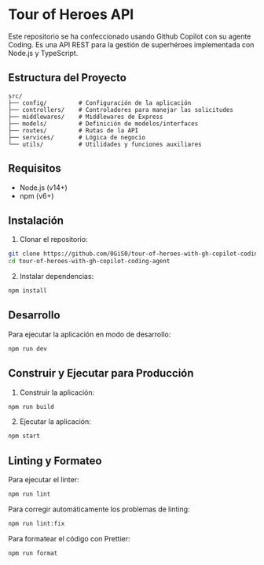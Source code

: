 # Tour of Heroes API

Este repositorio se ha confeccionado usando Github Copilot con su agente Coding. Es una API REST para la gestión de superhéroes implementada con Node.js y TypeScript.

## Estructura del Proyecto

```
src/
├── config/         # Configuración de la aplicación
├── controllers/    # Controladores para manejar las solicitudes
├── middlewares/    # Middlewares de Express
├── models/         # Definición de modelos/interfaces
├── routes/         # Rutas de la API
├── services/       # Lógica de negocio
└── utils/          # Utilidades y funciones auxiliares
```

## Requisitos

- Node.js (v14+)
- npm (v6+)

## Instalación

1. Clonar el repositorio:
```bash
git clone https://github.com/0GiS0/tour-of-heroes-with-gh-copilot-coding-agent.git
cd tour-of-heroes-with-gh-copilot-coding-agent
```

2. Instalar dependencias:
```bash
npm install
```

## Desarrollo

Para ejecutar la aplicación en modo de desarrollo:
```bash
npm run dev
```

## Construir y Ejecutar para Producción

1. Construir la aplicación:
```bash
npm run build
```

2. Ejecutar la aplicación:
```bash
npm start
```

## Linting y Formateo

Para ejecutar el linter:
```bash
npm run lint
```

Para corregir automáticamente los problemas de linting:
```bash
npm run lint:fix
```

Para formatear el código con Prettier:
```bash
npm run format
```
